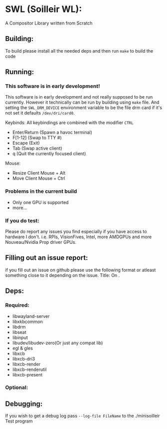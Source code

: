 # SWL (Soilleir WL):
A Compositor Library written from Scratch

## Building:
To build please install all the needed deps and then run `make` to build the code

## Running:
### This software is in early development!
This software is in early development and not really supposed to be run currently. However it technically can be run by building using `make` file. And setting the `SWL_DRM_DEVICE` environment variable to be the file drm card if it's not set it defaults `/dev/dri/card0`.

Keybinds:
All keybindings are combined with the modifier `CTRL`

- Enter/Return (Spawn a havoc terminal)
- F[1-12] (Swap to TTY #)
- Escape (Exit)
- Tab (Swap active client)
- q (Quit the currently focused client)

Mouse:
- Resize Client Mouse + Alt
- Move Client Mouse + Ctrl


### Problems in the current build
- Only one GPU is supported
- more...

### If you do test:
Please do report any issues you find especially if you have access to hardware I don't. i.e. RPIs, VisionFives, Intel, more AMDGPUs and more Nouveau/Nvidia Prop driver GPUs.

## Filling out an issue report:
if you fill out an issue on github please use the following format or atleast something close to it depending on the issue.
Title: <Issue Description> On <Hardware>.

## Deps:
### Required:
- libwayland-server
- libxkbcommon
- libdrm
- libseat
- libinput
- libudev/libudev-zero(Or just any compat lib)
- egl & gles
- libxcb
- libxcb-dri3
- libxcb-render
- libxcb-renderutil
- libxcb-present

### Optional:


## Debugging:
If you wish to get a debug log pass `--log-file FileName` to the ./minisoilleir Test program
